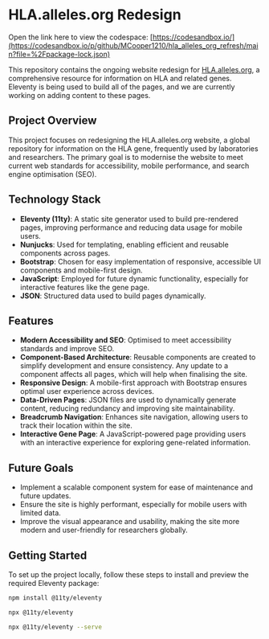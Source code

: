 # HLA.alleles.org Redesign

Open the link here to view the codespace: [https://codesandbox.io/](https://codesandbox.io/p/github/MCooper1210/hla_alleles_org_refresh/main?file=%2Fpackage-lock.json)

This repository contains the ongoing website redesign for [HLA.alleles.org](http://hla.alleles.org), a comprehensive resource for information on HLA and related genes. Eleventy is being used to build all of the pages, and we are currently working on adding content to these pages.

## Project Overview

This project focuses on redesigning the HLA.alleles.org website, a global repository for information on the HLA gene, frequently used by laboratories and researchers. The primary goal is to modernise the website to meet current web standards for accessibility, mobile performance, and search engine optimisation (SEO).

## Technology Stack

- **Eleventy (11ty)**: A static site generator used to build pre-rendered pages, improving performance and reducing data usage for mobile users.
- **Nunjucks**: Used for templating, enabling efficient and reusable components across pages.
- **Bootstrap**: Chosen for easy implementation of responsive, accessible UI components and mobile-first design.
- **JavaScript**: Employed for future dynamic functionality, especially for interactive features like the gene page.
- **JSON**: Structured data used to build pages dynamically.

## Features

- **Modern Accessibility and SEO**: Optimised to meet accessibility standards and improve SEO.
- **Component-Based Architecture**: Reusable components are created to simplify development and ensure consistency. Any update to a component affects all pages, which will help when finalising the site.
- **Responsive Design**: A mobile-first approach with Bootstrap ensures optimal user experience across devices.
- **Data-Driven Pages**: JSON files are used to dynamically generate content, reducing redundancy and improving site maintainability.
- **Breadcrumb Navigation**: Enhances site navigation, allowing users to track their location within the site.
- **Interactive Gene Page**: A JavaScript-powered page providing users with an interactive experience for exploring gene-related information.

## Future Goals

- Implement a scalable component system for ease of maintenance and future updates.
- Ensure the site is highly performant, especially for mobile users with limited data.
- Improve the visual appearance and usability, making the site more modern and user-friendly for researchers globally.

## Getting Started

To set up the project locally, follow these steps to install and preview the required Eleventy package:

```bash
npm install @11ty/eleventy
```
```bash
npx @11ty/eleventy
```
```bash
npx @11ty/eleventy --serve
```
